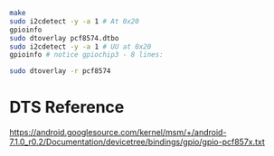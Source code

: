 ```bash
make
sudo i2cdetect -y -a 1 # At 0x20
gpioinfo
sudo dtoverlay pcf8574.dtbo
sudo i2cdetect -y -a 1 # UU at 0x20
gpioinfo # notice gpiochip3 - 8 lines:

sudo dtoverlay -r pcf8574
```

# DTS Reference
https://android.googlesource.com/kernel/msm/+/android-7.1.0_r0.2/Documentation/devicetree/bindings/gpio/gpio-pcf857x.txt
